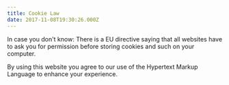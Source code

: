 ```yaml
---
title: Cookie Law
date: 2017-11-08T19:30:26.000Z
---
```


In case you don't know: There is a EU directive saying that all websites have to ask you for permission before storing cookies and such on your computer.

<section class="hidden" aria-description="Hidden text" tabindex="0">
By using this website you agree to our use of the Hypertext Markup Language to enhance your experience.
</section>